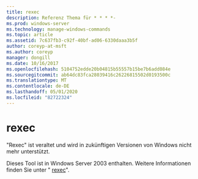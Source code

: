 ```yaml
---
title: rexec
description: Referenz Thema für * * * *-
ms.prod: windows-server
ms.technology: manage-windows-commands
ms.topic: article
ms.assetid: 7c637fb3-c92f-40bf-ad06-6330daaa3b5f
author: coreyp-at-msft
ms.author: coreyp
manager: dongill
ms.date: 10/16/2017
ms.openlocfilehash: 5104752edde20b04815b55557b15be7b6add084e
ms.sourcegitcommit: ab64dc83fca28039416c26226815502d0193500c
ms.translationtype: MT
ms.contentlocale: de-DE
ms.lasthandoff: 05/01/2020
ms.locfileid: "82722324"
---
```

# <a name="rexec"></a>rexec



"Rexec" ist veraltet und wird in zukünftigen Versionen von Windows nicht mehr unterstützt.

Dieses Tool ist in Windows Server 2003 enthalten. Weitere Informationen finden Sie unter " [rexec](https://technet.microsoft.com/library/cc755410(v=ws.10).aspx)".